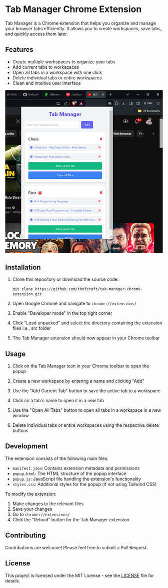 # Tab Manager Chrome Extension

Tab Manager is a Chrome extension that helps you organize and manage your browser tabs efficiently. It allows you to create workspaces, save tabs, and quickly access them later.

## Features

- Create multiple workspaces to organize your tabs
- Add current tabs to workspaces
- Open all tabs in a workspace with one click
- Delete individual tabs or entire workspaces
- Clean and intuitive user interface

![image](/img.png)

## Installation

1. Clone this repository or download the source code:
   ```
   git clone https://github.com/thefcraft/tab-manager-chrome-extension.git
   ```

2. Open Google Chrome and navigate to `chrome://extensions/`

3. Enable "Developer mode" in the top right corner

4. Click "Load unpacked" and select the directory containing the extension files i.e., src folder

5. The Tab Manager extension should now appear in your Chrome toolbar

## Usage

1. Click on the Tab Manager icon in your Chrome toolbar to open the popup

2. Create a new workspace by entering a name and clicking "Add"

3. Use the "Add Current Tab" button to save the active tab to a workspace

4. Click on a tab's name to open it in a new tab

5. Use the "Open All Tabs" button to open all tabs in a workspace in a new window

6. Delete individual tabs or entire workspaces using the respective delete buttons

## Development

The extension consists of the following main files:

- `manifest.json`: Contains extension metadata and permissions
- `popup.html`: The HTML structure of the popup interface
- `popup.js`: JavaScript file handling the extension's functionality
- `styles.css`: Additional styles for the popup (if not using Tailwind CSS)

To modify the extension:

1. Make changes to the relevant files
2. Save your changes
3. Go to `chrome://extensions/`
4. Click the "Reload" button for the Tab Manager extension

## Contributing

Contributions are welcome! Please feel free to submit a Pull Request.

## License

This project is licensed under the MIT License - see the [LICENSE](https://github.com/git/git-scm.com/blob/main/MIT-LICENSE.txt) file for details.